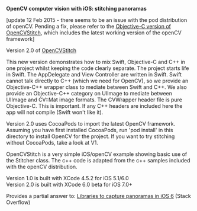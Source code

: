 __OpenCV computer vision with iOS: stitching panoramas__  

[update 12 Feb 2015 - there seems to be an issue with the pod distribution of openCV. Pending a fix, please refer to the [Objective-C version of OpenCVStitch](https://github.com/foundry/OpenCVStitch), which includes the latest working version of the openCV framework]


Version 2.0 of [OpenCVStitch](http://github.com/foundry/OpenCVStitch)

This new version demonstrates how to mix Swift, Objective-C and C++ in one project whilst keeping the code clearly separate. The project starts life in Swift. The AppDelegate and View Controller are written in Swift. Swift cannot talk directly to C++ (which we need for OpenCV), so we provide an Objective-C++ wrapper class to mediate between Swift and C++. We also provide an Objective-C++ category on UIImage to mediate between UIImage and CV::Mat image formats. The CVWrapper header file is pure Objective-C. This is important. If any C++ headers are included here the app will not compile (Swift won't like it).

Version 2.0 uses CocoaPods to import the latest OpenCV framework. Assuming you have first installed CocoaPods, run 'pod install' in this directory to install OpenCV for the project. If you want to try stitching without CocoaPods, take a look at V1.

OpenCVStitch is a very simple iOS/openCV example showing basic use of the Stitcher class. The c++ code is adapted from the c++ samples included with the openCV distribution.  

Version 1.0 is built with XCode 4.5.2 for iOS 5.1/6.0  
Version 2.0 is built with XCode 6.0 beta for iOS 7.0+  

Provides a partial answer to: [Libraries to capture panoramas in iOS 6](http://stackoverflow.com/questions/14062932/libraries-to-capture-panorama-in-ios-6/14064788#14064788) (Stack Overflow)

